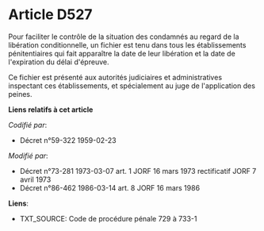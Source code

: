 # Article D527

Pour faciliter le contrôle de la situation des condamnés au regard de la libération conditionnelle, un fichier est tenu dans
tous les établissements pénitentiaires qui fait apparaître la date de leur libération et la date de l'expiration du délai
d'épreuve.

Ce fichier est présenté aux autorités judiciaires et administratives inspectant ces établissements, et spécialement au juge
de l'application des peines.

**Liens relatifs à cet article**

_Codifié par_:

  - Décret n°59-322 1959-02-23

_Modifié par_:

  - Décret n°73-281 1973-03-07 art. 1 JORF 16 mars 1973 rectificatif JORF 7 avril 1973
  - Décret n°86-462 1986-03-14 art. 8 JORF 16 mars 1986

**Liens**:

  - TXT_SOURCE: Code de procédure pénale 729 à 733-1
